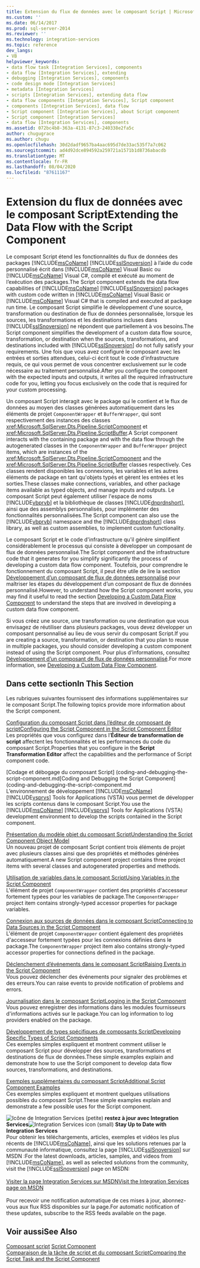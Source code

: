 ```yaml
---
title: Extension du flux de données avec le composant Script | Microsoft Docs
ms.custom: ''
ms.date: 06/14/2017
ms.prod: sql-server-2014
ms.reviewer: ''
ms.technology: integration-services
ms.topic: reference
dev_langs:
- VB
helpviewer_keywords:
- data flow task [Integration Services], components
- data flow [Integration Services], extending
- debugging [Integration Services], components
- code design mode [Integration Services]
- metadata [Integration Services]
- scripts [Integration Services], extending data flow
- data flow components [Integration Services], Script component
- components [Integration Services], data flow
- Script component [Integration Services], about Script component
- Script component [Integration Services]
- data flow [Integration Services], components
ms.assetid: 072bc4b8-363a-4131-87c3-240338e2fa5c
author: chugugrace
ms.author: chugu
ms.openlocfilehash: 30d2dadf9657ba4aac695d7de33ac535f7a7c062
ms.sourcegitcommit: ad4d92dce894592a259721a1571b1d8736abacdb
ms.translationtype: MT
ms.contentlocale: fr-FR
ms.lasthandoff: 08/04/2020
ms.locfileid: "87611167"
---
```

# <a name="extending-the-data-flow-with-the-script-component"></a><span data-ttu-id="0716d-102">Extension du flux de données avec le composant Script</span><span class="sxs-lookup"><span data-stu-id="0716d-102">Extending the Data Flow with the Script Component</span></span>
  <span data-ttu-id="0716d-103">Le composant Script étend les fonctionnalités du flux de données des packages [!INCLUDE[msCoName](../../../includes/msconame-md.md)] [!INCLUDE[ssISnoversion](../../../includes/ssisnoversion-md.md)] à l’aide du code personnalisé écrit dans [!INCLUDE[msCoName](../../../includes/msconame-md.md)] Visual Basic ou [!INCLUDE[msCoName](../../../includes/msconame-md.md)] Visual C#, compilé et exécuté au moment de l’exécution des packages.</span><span class="sxs-lookup"><span data-stu-id="0716d-103">The Script component extends the data flow capabilities of [!INCLUDE[msCoName](../../../includes/msconame-md.md)] [!INCLUDE[ssISnoversion](../../../includes/ssisnoversion-md.md)] packages with custom code written in [!INCLUDE[msCoName](../../../includes/msconame-md.md)] Visual Basic or [!INCLUDE[msCoName](../../../includes/msconame-md.md)] Visual C# that is compiled and executed at package run time.</span></span> <span data-ttu-id="0716d-104">Le composant Script simplifie le développement d'une source, transformation ou destination de flux de données personnalisée, lorsque les sources, les transformations et les destinations incluses dans [!INCLUDE[ssISnoversion](../../../includes/ssisnoversion-md.md)] ne répondent que partiellement à vos besoins.</span><span class="sxs-lookup"><span data-stu-id="0716d-104">The Script component simplifies the development of a custom data flow source, transformation, or destination when the sources, transformations, and destinations included with [!INCLUDE[ssISnoversion](../../../includes/ssisnoversion-md.md)] do not fully satisfy your requirements.</span></span> <span data-ttu-id="0716d-105">Une fois que vous avez configuré le composant avec les entrées et sorties attendues, celui-ci écrit tout le code d'infrastructure requis, ce qui vous permet de vous concentrer exclusivement sur le code nécessaire au traitement personnalisé.</span><span class="sxs-lookup"><span data-stu-id="0716d-105">After you configure the component with the expected inputs and outputs, it writes all the required infrastructure code for you, letting you focus exclusively on the code that is required for your custom processing.</span></span>  
  
 <span data-ttu-id="0716d-106">Un composant Script interagit avec le package qui le contient et le flux de données au moyen des classes générées automatiquement dans les éléments de projet `ComponentWrapper` et `BufferWrapper`, qui sont respectivement des instances des classes <xref:Microsoft.SqlServer.Dts.Pipeline.ScriptComponent> et <xref:Microsoft.SqlServer.Dts.Pipeline.ScriptBuffer>.</span><span class="sxs-lookup"><span data-stu-id="0716d-106">A Script component interacts with the containing package and with the data flow through the autogenerated classes in the `ComponentWrapper` and `BufferWrapper` project items, which are instances of the <xref:Microsoft.SqlServer.Dts.Pipeline.ScriptComponent> and the <xref:Microsoft.SqlServer.Dts.Pipeline.ScriptBuffer> classes respectively.</span></span> <span data-ttu-id="0716d-107">Ces classes rendent disponibles les connexions, les variables et les autres éléments de package en tant qu'objets typés et gèrent les entrées et les sorties.</span><span class="sxs-lookup"><span data-stu-id="0716d-107">These classes make connections, variables, and other package items available as typed objects, and manage inputs and outputs.</span></span> <span data-ttu-id="0716d-108">Le composant Script peut également utiliser l'espace de noms [!INCLUDE[vbprvb](../../../includes/vbprvb-md.md)] et la bibliothèque de classes [!INCLUDE[dnprdnshort](../../../includes/dnprdnshort-md.md)], ainsi que des assemblys personnalisés, pour implémenter des fonctionnalités personnalisées.</span><span class="sxs-lookup"><span data-stu-id="0716d-108">The Script component can also use the [!INCLUDE[vbprvb](../../../includes/vbprvb-md.md)] namespace and the [!INCLUDE[dnprdnshort](../../../includes/dnprdnshort-md.md)] class library, as well as custom assemblies, to implement custom functionality.</span></span>  
  
 <span data-ttu-id="0716d-109">Le composant Script et le code d'infrastructure qu'il génère simplifient considérablement le processus qui consiste à développer un composant de flux de données personnalisé.</span><span class="sxs-lookup"><span data-stu-id="0716d-109">The Script component and the infrastructure code that it generates for you simplify significantly the process of developing a custom data flow component.</span></span> <span data-ttu-id="0716d-110">Toutefois, pour comprendre le fonctionnement du composant Script, il peut être utile de lire la section [Développement d’un composant de flux de données personnalisé](../../extending-packages-custom-objects/data-flow/developing-a-custom-data-flow-component.md) pour maîtriser les étapes du développement d’un composant de flux de données personnalisé.</span><span class="sxs-lookup"><span data-stu-id="0716d-110">However, to understand how the Script component works, you may find it useful to read the section [Developing a Custom Data Flow Component](../../extending-packages-custom-objects/data-flow/developing-a-custom-data-flow-component.md) to understand the steps that are involved in developing a custom data flow component.</span></span>  
  
 <span data-ttu-id="0716d-111">Si vous créez une source, une transformation ou une destination que vous envisagez de réutiliser dans plusieurs packages, vous devez développer un composant personnalisé au lieu de vous servir du composant Script.</span><span class="sxs-lookup"><span data-stu-id="0716d-111">If you are creating a source, transformation, or destination that you plan to reuse in multiple packages, you should consider developing a custom component instead of using the Script component.</span></span> <span data-ttu-id="0716d-112">Pour plus d’informations, consultez [Développement d’un composant de flux de données personnalisé](../../extending-packages-custom-objects/data-flow/developing-a-custom-data-flow-component.md).</span><span class="sxs-lookup"><span data-stu-id="0716d-112">For more information, see [Developing a Custom Data Flow Component](../../extending-packages-custom-objects/data-flow/developing-a-custom-data-flow-component.md).</span></span>  
  
## <a name="in-this-section"></a><span data-ttu-id="0716d-113">Dans cette section</span><span class="sxs-lookup"><span data-stu-id="0716d-113">In This Section</span></span>  
 <span data-ttu-id="0716d-114">Les rubriques suivantes fournissent des informations supplémentaires sur le composant Script.</span><span class="sxs-lookup"><span data-stu-id="0716d-114">The following topics provide more information about the Script component.</span></span>  
  
 [<span data-ttu-id="0716d-115">Configuration du composant Script dans l’éditeur de composant de script</span><span class="sxs-lookup"><span data-stu-id="0716d-115">Configuring the Script Component in the Script Component Editor</span></span>](configuring-the-script-component-in-the-script-component-editor.md)  
 <span data-ttu-id="0716d-116">Les propriétés que vous configurez dans l’**Éditeur de transformation de script** affectent les fonctionnalités et les performances du code du composant Script.</span><span class="sxs-lookup"><span data-stu-id="0716d-116">Properties that you configure in the **Script Transformation Editor** affect the capabilities and the performance of Script component code.</span></span>  
  
 <span data-ttu-id="0716d-117">[Codage et débogage du composant Script] (coding-and-debugging-the-script-component.md</span><span class="sxs-lookup"><span data-stu-id="0716d-117">[Coding and Debugging the Script Component](coding-and-debugging-the-script-component.md</span></span>  
 <span data-ttu-id="0716d-118">L’environnement de développement [!INCLUDE[msCoName](../../../includes/msconame-md.md)] [!INCLUDE[vsprvs](../../../includes/vsprvs-md.md)] Tools for Applications (VSTA) vous permet de développer les scripts contenus dans le composant Script.</span><span class="sxs-lookup"><span data-stu-id="0716d-118">You use the [!INCLUDE[msCoName](../../../includes/msconame-md.md)] [!INCLUDE[vsprvs](../../../includes/vsprvs-md.md)] Tools for Applications (VSTA) development environment to develop the scripts contained in the Script component.</span></span>  
  
 [<span data-ttu-id="0716d-119">Présentation du modèle objet du composant Script</span><span class="sxs-lookup"><span data-stu-id="0716d-119">Understanding the Script Component Object Model</span></span>](understanding-the-script-component-object-model.md)  
 <span data-ttu-id="0716d-120">Un nouveau projet de composant Script contient trois éléments de projet avec plusieurs classes ainsi que des propriétés et méthodes générées automatiquement.</span><span class="sxs-lookup"><span data-stu-id="0716d-120">A new Script component project contains three project items with several classes and autogenerated properties and methods.</span></span>  
  
 [<span data-ttu-id="0716d-121">Utilisation de variables dans le composant Script</span><span class="sxs-lookup"><span data-stu-id="0716d-121">Using Variables in the Script Component</span></span>](using-variables-in-the-script-component.md)  
 <span data-ttu-id="0716d-122">L'élément de projet `ComponentWrapper` contient des propriétés d'accesseur fortement typées pour les variables de package.</span><span class="sxs-lookup"><span data-stu-id="0716d-122">The `ComponentWrapper` project item contains strongly-typed accessor properties for package variables.</span></span>  
  
 [<span data-ttu-id="0716d-123">Connexion aux sources de données dans le composant Script</span><span class="sxs-lookup"><span data-stu-id="0716d-123">Connecting to Data Sources in the Script Component</span></span>](connecting-to-data-sources-in-the-script-component.md)  
 <span data-ttu-id="0716d-124">L'élément de projet `ComponentWrapper` contient également des propriétés d'accesseur fortement typées pour les connexions définies dans le package.</span><span class="sxs-lookup"><span data-stu-id="0716d-124">The `ComponentWrapper` project item also contains strongly-typed accessor properties for connections defined in the package.</span></span>  
  
 [<span data-ttu-id="0716d-125">Déclenchement d’événements dans le composant Script</span><span class="sxs-lookup"><span data-stu-id="0716d-125">Raising Events in the Script Component</span></span>](raising-events-in-the-script-component.md)  
 <span data-ttu-id="0716d-126">Vous pouvez déclencher des événements pour signaler des problèmes et des erreurs.</span><span class="sxs-lookup"><span data-stu-id="0716d-126">You can raise events to provide notification of problems and errors.</span></span>  
  
 [<span data-ttu-id="0716d-127">Journalisation dans le composant Script</span><span class="sxs-lookup"><span data-stu-id="0716d-127">Logging in the Script Component</span></span>](logging-in-the-script-component.md)  
 <span data-ttu-id="0716d-128">Vous pouvez enregistrer des informations dans les modules fournisseurs d'informations activés sur le package.</span><span class="sxs-lookup"><span data-stu-id="0716d-128">You can log information to log providers enabled on the package.</span></span>  
  
 [<span data-ttu-id="0716d-129">Développement de types spécifiques de composants Script</span><span class="sxs-lookup"><span data-stu-id="0716d-129">Developing Specific Types of Script Components</span></span>](../../extending-packages-scripting-data-flow-script-component-types/developing-specific-types-of-script-components.md)  
 <span data-ttu-id="0716d-130">Ces exemples simples expliquent et montrent comment utiliser le composant Script pour développer des sources, transformations et destinations de flux de données.</span><span class="sxs-lookup"><span data-stu-id="0716d-130">These simple examples explain and demonstrate how to use the Script component to develop data flow sources, transformations, and destinations.</span></span>  
  
 [<span data-ttu-id="0716d-131">Exemples supplémentaires du composant Script</span><span class="sxs-lookup"><span data-stu-id="0716d-131">Additional Script Component Examples</span></span>](../../extending-packages-scripting-data-flow-script-component-examples/additional-script-component-examples.md)  
 <span data-ttu-id="0716d-132">Ces exemples simples expliquent et montrent quelques utilisations possibles du composant Script.</span><span class="sxs-lookup"><span data-stu-id="0716d-132">These simple examples explain and demonstrate a few possible uses for the Script component.</span></span>  
  
<span data-ttu-id="0716d-133">![Icône de Integration Services (petite)](../../media/dts-16.gif "Icône Integration Services (petite)")  **restez à jour avec Integration Services**</span><span class="sxs-lookup"><span data-stu-id="0716d-133">![Integration Services icon (small)](../../media/dts-16.gif "Integration Services icon (small)")  **Stay Up to Date with Integration Services**</span></span><br /> <span data-ttu-id="0716d-134">Pour obtenir les téléchargements, articles, exemples et vidéos les plus récents de [!INCLUDE[msCoName](../../../includes/msconame-md.md)], ainsi que les solutions retenues par la communauté informatique, consultez la page [!INCLUDE[ssISnoversion](../../../includes/ssisnoversion-md.md)] sur MSDN :</span><span class="sxs-lookup"><span data-stu-id="0716d-134">For the latest downloads, articles, samples, and videos from [!INCLUDE[msCoName](../../../includes/msconame-md.md)], as well as selected solutions from the community, visit the [!INCLUDE[ssISnoversion](../../../includes/ssisnoversion-md.md)] page on MSDN:</span></span><br /><br /> [<span data-ttu-id="0716d-135">Visiter la page Integration Services sur MSDN</span><span class="sxs-lookup"><span data-stu-id="0716d-135">Visit the Integration Services page on MSDN</span></span>](https://go.microsoft.com/fwlink/?LinkId=136655)<br /><br /> <span data-ttu-id="0716d-136">Pour recevoir une notification automatique de ces mises à jour, abonnez-vous aux flux RSS disponibles sur la page.</span><span class="sxs-lookup"><span data-stu-id="0716d-136">For automatic notification of these updates, subscribe to the RSS feeds available on the page.</span></span>  
  
## <a name="see-also"></a><span data-ttu-id="0716d-137">Voir aussi</span><span class="sxs-lookup"><span data-stu-id="0716d-137">See Also</span></span>  
 <span data-ttu-id="0716d-138">[Composant script](../../data-flow/transformations/script-component.md) </span><span class="sxs-lookup"><span data-stu-id="0716d-138">[Script Component](../../data-flow/transformations/script-component.md) </span></span>  
 [<span data-ttu-id="0716d-139">Comparaison de la tâche de script et du composant Script</span><span class="sxs-lookup"><span data-stu-id="0716d-139">Comparing the Script Task and the Script Component</span></span>](../comparing-the-script-task-and-the-script-component.md)  
  
  
